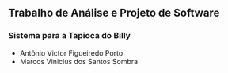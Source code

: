 ## Trabalho de Análise e Projeto de Software
### Sistema para a Tapioca do Billy
- Antônio Victor Figueiredo Porto
- Marcos Vinicius dos Santos Sombra